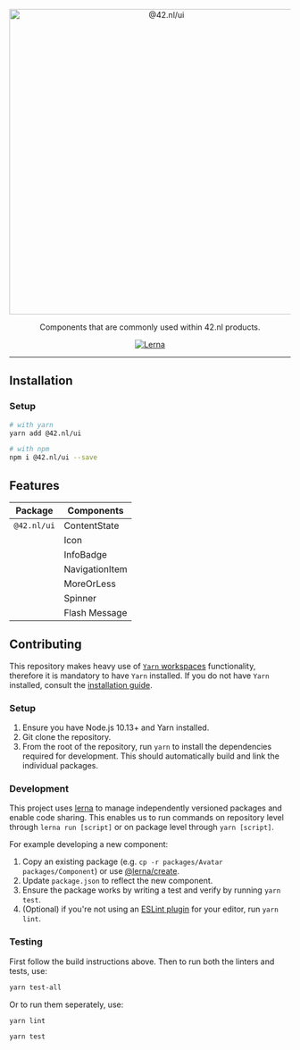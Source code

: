 <p align="center">
  <a href="https://www.42.nl">
    <img alt="@42.nl/ui" src="https://github.com/42BV/ui/blob/assets/banner.png?raw=true" width="547">
  </a>
</p>

<p align="center">
  Components that are commonly used within 42.nl products.
</p>

<p align="center">
    <a href="https://lerna.js.org/">
        <img alt="Lerna" src="https://img.shields.io/badge/maintained%20with-lerna-cc00ff.svg" />
    </a>
</p>

---

## Installation

### Setup

```bash
# with yarn
yarn add @42.nl/ui

# with npm
npm i @42.nl/ui --save
```

## Features

| Package     | Components     |
| ----------- | -------------- |
| `@42.nl/ui` | ContentState   |
|             | Icon           |
|             | InfoBadge      |
|             | NavigationItem |
|             | MoreOrLess     |
|             | Spinner        |
|             | Flash Message  |

## Contributing

This repository makes heavy use of [`Yarn` workspaces](https://yarnpkg.com/lang/en/docs/workspaces/) functionality, therefore it is mandatory to have `Yarn` installed. If you do not have `Yarn` installed, consult the [installation guide](https://yarnpkg.com/en/docs/install#mac-stable).

### Setup

1. Ensure you have Node.js 10.13+ and Yarn installed.
2. Git clone the repository.
3. From the root of the repository, run `yarn` to install the dependencies required for development. This should automatically build and link the individual packages.

### Development

This project uses [lerna](https://lerna.js.org/) to manage independently versioned packages and enable code sharing. This enables us to run commands on repository level through `lerna run [script]` or on package level through `yarn [script]`.

For example developing a new component:

1. Copy an existing package (e.g. `cp -r packages/Avatar packages/Component`) or use [@lerna/create](https://github.com/lerna/lerna/tree/master/commands/create#readme).
2. Update `package.json` to reflect the new component.
3. Ensure the package works by writing a test and verify by running `yarn test`.
4. (Optional) if you're not using an [ESLint plugin](https://marketplace.visualstudio.com/items?itemName=dbaeumer.vscode-eslint) for your editor, run `yarn lint`.

### Testing

First follow the build instructions above. Then to run both the linters and tests, use:

```bash
yarn test-all
```

Or to run them seperately, use:

```bash
yarn lint
```

```bash
yarn test
```
